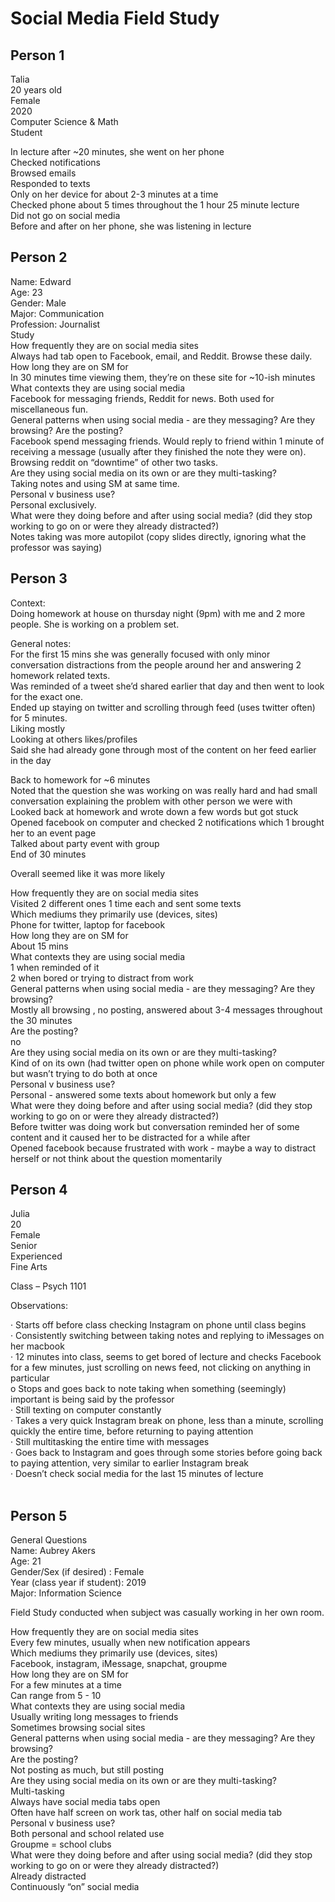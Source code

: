 # Social Media Field Study 

## Person 1

Talia <br>
20 years old <br>
Female <br>
2020 <br>
Computer Science & Math <br>
Student <br>

In lecture after ~20 minutes, she went on her phone <br>
Checked notifications <br>
Browsed emails<br>
Responded to texts<br>
Only on her device for about 2-3 minutes at a time<br>
Checked phone about 5 times throughout the 1 hour 25 minute lecture<br>
Did not go on social media<br>
Before and after on her phone, she was listening in lecture<br>


## Person 2

Name: Edward<br>
Age: 23<br>
Gender: Male<br>
Major: Communication<br>
Profession: Journalist<br>
Study<br>
How frequently they are on social media sites <br>
Always had tab open to Facebook, email, and Reddit.  Browse these daily.<br>
How long they are on SM for<br>
In 30 minutes time viewing them, they’re on these site for ~10-ish minutes<br>
What contexts they are using social media <br>
Facebook for messaging friends, Reddit for news.  Both used for miscellaneous fun.<br>
General patterns when using social media - are they messaging? Are they browsing? Are the posting?<br>
Facebook spend messaging friends.  Would reply to friend within 1 minute of receiving a message (usually after they finished the note they were on).  Browsing reddit on “downtime” of other two tasks.<br>
Are they using social media on its own or are they multi-tasking? <br>
Taking notes and using SM at same time.<br>
Personal v business use? <br>
Personal exclusively.<br>
What were they doing before and after using social media? (did they stop working to go on or were they already distracted?) <br>
Notes taking was more autopilot (copy slides directly, ignoring what the professor was saying)<br>


## Person 3

Context: <br>
Doing homework at house on thursday night (9pm) with me and 2 more people. She is working on a problem set. <br>

General notes:<br>
For the first 15 mins she was generally focused with only minor conversation distractions from the people around her and answering 2 homework related texts. <br>
Was reminded of a tweet she’d shared earlier that day and then went to look for the exact one. <br>
Ended up staying on twitter and scrolling through feed (uses twitter often) for 5 minutes.<br>
Liking mostly <br>
Looking at others likes/profiles<br>
Said she had already gone through most of the content on her feed earlier in the day<br>

Back to homework for ~6 minutes <br>
Noted that the question she was working on was really hard and had small conversation explaining the problem with other person we were with <br>
Looked back at homework and wrote down a few words but got stuck<br>
Opened facebook on computer and checked 2 notifications which 1 brought her to an event page <br>
Talked about party event with group  <br>
End of 30 minutes <br>

Overall seemed like it was more likely <br>

How frequently they are on social media sites <br>
Visited 2 different ones 1 time each and sent some texts<br>
Which mediums they primarily use (devices, sites) <br>
Phone for twitter, laptop for facebook <br>
How long they are on SM for<br>
About 15 mins <br>
What contexts they are using social media <br>
1 when reminded of it <br>
2 when bored or trying to distract from work<br>
General patterns when using social media - are they messaging? Are they browsing? <br>
Mostly all browsing , no posting, answered about 3-4 messages throughout the 30 minutes<br>
Are the posting?<br>
no<br>
Are they using social media on its own or are they multi-tasking? <br>
Kind of on its own (had twitter open on phone while work open on computer but wasn’t trying to do both at once<br>
Personal v business use? <br>
Personal - answered some texts about homework but only a few<br>
What were they doing before and after using social media? (did they stop working to go on or were they already distracted?) <br>
Before twitter was doing work but conversation reminded her of some content and it caused her to be distracted for a while after<br>
Opened facebook because frustrated with work - maybe a way to distract herself or not think about the question momentarily <br>


## Person 4

Julia<br>
20<br>
Female<br>
Senior<br>
Experienced<br>
Fine Arts<br>

Class – Psych 1101<br>
 
Observations:<br>
 
·      Starts off before class checking Instagram on phone until class begins <br>
·      Consistently switching between taking notes and replying to iMessages on her macbook<br>
·      12 minutes into class, seems to get bored of lecture and checks Facebook for a few minutes, just scrolling on news feed, not clicking on anything in particular<br>
o   Stops and goes back to note taking when something (seemingly) important is being said by the professor<br>
·      Still texting on computer constantly<br>
·      Takes a very quick Instagram break on phone, less than a minute, scrolling quickly the entire time, before returning to paying attention<br>
·      Still multitasking the entire time with messages<br>
·      Goes back to Instagram and goes through some stories before going back to paying attention, very similar to earlier Instagram break<br>
·      Doesn’t check social media for the last 15 minutes of lecture<br>
<br>
## Person 5<br>

General Questions<br>
Name: Aubrey Akers<br>
Age: 21<br>
Gender/Sex (if desired) : Female<br>
Year (class year if student): 2019<br>
Major: Information Science<br>


Field Study conducted when subject was casually working  in her own room. <br>

How frequently they are on social media sites <br>
Every few minutes, usually when new notification appears<br>
Which mediums they primarily use (devices, sites) <br>
Facebook, instagram, iMessage, snapchat, groupme<br>
How long they are on SM for<br>
For a few minutes at a time <br>
Can range from 5 - 10<br>
What contexts they are using social media <br>
Usually writing long messages to friends <br>
Sometimes browsing social sites <br>
General patterns when using social media - are they messaging? Are they browsing?<br>
Are the posting?<br>
Not posting as much, but still posting <br>
Are they using social media on its own or are they multi-tasking? <br>
Multi-tasking<br>
Always have social media tabs open <br>
Often have half screen on work tas, other half on social media tab<br>
Personal v business use? <br>
Both personal and school related use <br>
Groupme = school clubs <br>
What were they doing before and after using social media? (did they stop working to go on or were they already distracted?) <br>
Already distracted <br>
Continuously “on” social media <br>


